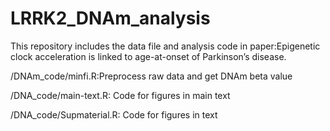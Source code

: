 # LRRK2_DNAm_analysis
This repository includes the data file and analysis code in paper:Epigenetic clock acceleration is linked to age-at-onset of Parkinson’s disease.

/DNAm_code/minfi.R:Preprocess raw data and get DNAm beta value

/DNA_code/main-text.R: Code for figures in main text

/DNA_code/Supmaterial.R: Code for figures in  text
